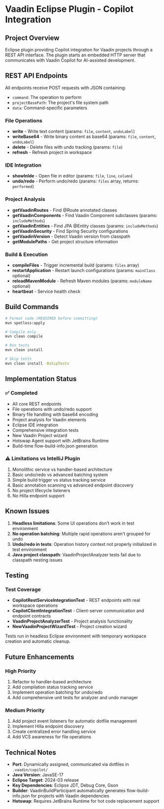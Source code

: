 # Vaadin Eclipse Plugin - Copilot Integration

## Project Overview

Eclipse plugin providing Copilot integration for Vaadin projects through a REST API interface. The plugin starts an embedded HTTP server that communicates with Vaadin Copilot for AI-assisted development.

## REST API Endpoints

All endpoints receive POST requests with JSON containing:
- `command`: The operation to perform
- `projectBasePath`: The project's file system path
- `data`: Command-specific parameters

### File Operations
- **write** - Write text content (params: `file`, `content`, `undoLabel`)
- **writeBase64** - Write binary content as base64 (params: `file`, `content`, `undoLabel`)
- **delete** - Delete files with undo tracking (params: `file`)
- **refresh** - Refresh project in workspace

### IDE Integration
- **showInIde** - Open file in editor (params: `file`, `line`, `column`)
- **undo/redo** - Perform undo/redo (params: `files` array, returns: `performed`)

### Project Analysis
- **getVaadinRoutes** - Find @Route annotated classes
- **getVaadinComponents** - Find Vaadin Component subclasses (params: `includeMethods`)
- **getVaadinEntities** - Find JPA @Entity classes (params: `includeMethods`)
- **getVaadinSecurity** - Find Spring Security configurations
- **getVaadinVersion** - Detect Vaadin version from classpath
- **getModulePaths** - Get project structure information

### Build & Execution
- **compileFiles** - Trigger incremental build (params: `files` array)
- **restartApplication** - Restart launch configurations (params: `mainClass` optional)
- **reloadMavenModule** - Refresh Maven modules (params: `moduleName` optional)
- **heartbeat** - Service health check

## Build Commands

```bash
# Format code (REQUIRED before committing)
mvn spotless:apply

# Compile only
mvn clean compile

# Run tests
mvn clean install

# Skip tests
mvn clean install -DskipTests
```

## Implementation Status

### ✅ Completed
- All core REST endpoints
- File operations with undo/redo support
- Binary file handling with base64 encoding
- Project analysis for Vaadin elements
- Eclipse IDE integration
- Comprehensive integration tests
- New Vaadin Project wizard
- Hotswap Agent support with JetBrains Runtime
- Build-time flow-build-info.json generation

### ⚠️ Limitations vs IntelliJ Plugin
1. Monolithic service vs handler-based architecture
2. Basic undo/redo vs advanced batching system
3. Simple build trigger vs status tracking service
4. Basic annotation scanning vs advanced endpoint discovery
5. No project lifecycle listeners
6. No Hilla endpoint support

## Known Issues

1. **Headless limitations**: Some UI operations don't work in test environment
2. **No operation batching**: Multiple rapid operations aren't grouped for undo
3. **Undo/redo in tests**: Operation history context not properly initialized in test environment
4. **Java project classpath**: VaadinProjectAnalyzer tests fail due to classpath nesting issues

## Testing

### Test Coverage
- **CopilotRestServiceIntegrationTest** - REST endpoints with real workspace operations
- **CopilotClientIntegrationTest** - Client-server communication and endpoint contracts
- **VaadinProjectAnalyzerTest** - Project analysis functionality
- **NewVaadinProjectWizardTest** - Project creation wizard

Tests run in headless Eclipse environment with temporary workspace creation and automatic cleanup.

## Future Enhancements

### High Priority
1. Refactor to handler-based architecture
2. Add compilation status tracking service
3. Implement operation batching for undo/redo
4. Add comprehensive unit tests for analyzer and undo manager

### Medium Priority
1. Add project event listeners for automatic dotfile management
2. Implement Hilla endpoint discovery
3. Create centralized error handling service
4. Add VCS awareness for file operations

## Technical Notes

- **Port**: Dynamically assigned, communicated via dotfiles in `.vaadin/copilot/`
- **Java Version**: JavaSE-17
- **Eclipse Target**: 2024-03 release
- **Key Dependencies**: Eclipse JDT, Debug Core, Gson
- **Builder**: VaadinBuildParticipant automatically generates flow-build-info.json for projects with Vaadin dependencies
- **Hotswap**: Requires JetBrains Runtime for hot code replacement support